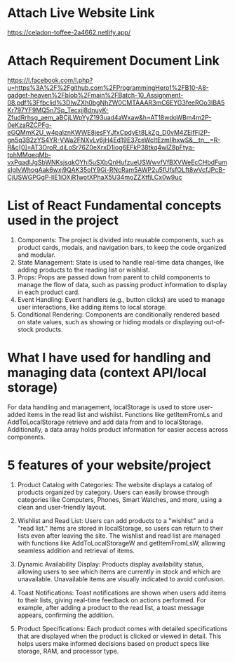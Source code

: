 # Attach Live Website Link

https://celadon-toffee-2a4662.netlify.app/


# Attach Requirement Document Link

https://l.facebook.com/l.php?u=https%3A%2F%2Fgithub.com%2FProgrammingHero1%2FB10-A8-gadget-heaven%2Fblob%2Fmain%2FBatch-10_Assignment-08.pdf%3Ffbclid%3DIwZXh0bgNhZW0CMTAAAR3mC6EYG3feeROo3IBA5Kr797YF9MQ5n7Sp_Tecxjj8dnuyK-ZfudRrhsg_aem_aBCjLWpYyZ193uad4aWxaw&h=AT18wdoWBm4m2P-0eKzaRZCPFg-eGQMmK2U_w4palznKWWE8iesFYJfxCpdyEt8LkZg_D0vM4ZEifFj2P-gn5q3B2zYS4YR-VWa2FNXvLv6jH4Ed19E37ceWcltEzmIIhxwS&__tn__=R-R&c[0]=AT3OroR_diLoSr76Z0eXrxD1iog6EFkP38tkq4wlZ8pFtya-tphMMqeqMb-vxPqadlJgSbWNKsjsqkOYhi5uSXbQnHufzueUSWwvfVfBXVWeEcCHbdFumsIgIvWhogAak6wxj9QAK35oIY9Gi-RNcRam5AWP2u5fUfsfOLft8wVcfJPcB-CjUSWGPGgP-llE1iOXjR1wotXPhaX5U34moZZXtfjLCx0w9uc

# List of React Fundamental concepts used in the project

1. Components: The project is divided into reusable components, such as product cards, modals, and navigation bars, to keep the code organized and modular.
2. State Management: State is used to handle real-time data changes, like adding products to the reading list or wishlist.
3. Props: Props are passed down from parent to child components to manage the flow of data, such as passing product information to display in each product card.
4. Event Handling: Event handlers (e.g., button clicks) are used to manage user interactions, like adding items to local storage.
5. Conditional Rendering: Components are conditionally rendered based on state values, such as showing or hiding modals or displaying out-of-stock products.

# What I have used for handling and managing data (context API/local storage)

For data handling and management, localStorage is used to store user-added items in the read list and wishlist. Functions like getItemFromLs and AddToLocalStorage retrieve and add data from and to localStorage. Additionally, a data array holds product information for easier access across components.

# 5 features of your website/project

1. Product Catalog with Categories: The website displays a catalog of products organized by category. Users can easily browse through categories like Computers, Phones, Smart Watches, and more, using a clean and user-friendly layout.

2. Wishlist and Read List: Users can add products to a "wishlist" and a "read list." Items are stored in localStorage, so users can return to their lists even after leaving the site. The wishlist and read list are managed with functions like AddToLocalStorageW and getItemFromLsW, allowing seamless addition and retrieval of items.

3. Dynamic Availability Display: Products display availability status, allowing users to see which items are currently in stock and which are unavailable. Unavailable items are visually indicated to avoid confusion.

4. Toast Notifications: Toast notifications are shown when users add items to their lists, giving real-time feedback on actions performed. For example, after adding a product to the read list, a toast message appears, confirming the addition.

5. Product Specifications: Each product comes with detailed specifications that are displayed when the product is clicked or viewed in detail. This helps users make informed decisions based on product specs like storage, RAM, and processor type.





